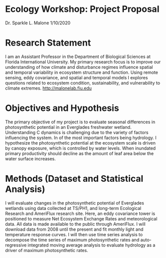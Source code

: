 Ecology Workshop: Project Proposal
================
Dr. Sparkle L. Malone
1/10/2020

Research Statement
==================

I am an Assistant Professor in the Department of Biological Sciences at Florida International University. My primary research focus is to improve our understanding of how climate and disturbance regimes influence spatial and temporal variability in ecosystem structure and function. Using remote sensing, eddy covariance, and spatial and temporal models I explores questions related to ecosystem condition, sustainability, and vulnerability to climate extremes. <http://malonelab.fiu.edu>

Objectives and Hypothesis
=========================

The primary objective of my project is to evaluate seasonal differences in photosynthetic potential in an Everglades freshwater wetland. Understanding C dynamics is challenging due to the variety of factors influencing the system. In of the most important factors being hydrology. I hypothesize the photosynthetic potential at the ecosystem scale is driven by canopy exposure, which is controlled by water levels. When inundated primary productivity should decline as the amount of leaf area below the water surface increases.

Methods (Dataset and Statistical Analysis)
==========================================

I will evaluate changes in the photosynthetic potential of Everglades wetlands using data collected at TS/PH1, and long-term Ecological Research and AmeriFlux research site. Here, an eddy covariance tower is positioned to measure Net Ecosystem Exchange Rates and meteorological data. All data is made available to the public through AmeriFlux. I will download data from 2008 until the present and fit monthly light and temperature response curves. I will then use time series analysis to decompose the time series of maximum photosynthetic rates and auto-regressive integrated moving average analysis to evaluate hydrology as a driver of maximum photosynthetic rates.
